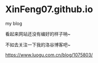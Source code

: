 # XinFeng07.github.io
my blog

看起来网站还没有编好的样子呐~

不如去关注一下我的洛谷博客吧~

https://www.luogu.com.cn/blog/1075803/

